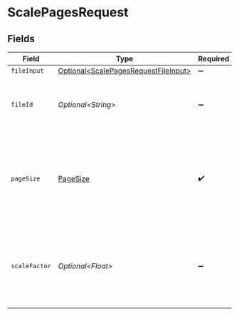 # ScalePagesRequest


## Fields

| Field                                                                                          | Type                                                                                           | Required                                                                                       | Description                                                                                    | Example                                                                                        |
| ---------------------------------------------------------------------------------------------- | ---------------------------------------------------------------------------------------------- | ---------------------------------------------------------------------------------------------- | ---------------------------------------------------------------------------------------------- | ---------------------------------------------------------------------------------------------- |
| `fileInput`                                                                                    | [Optional\<ScalePagesRequestFileInput>](../../models/components/ScalePagesRequestFileInput.md) | :heavy_minus_sign:                                                                             | N/A                                                                                            |                                                                                                |
| `fileId`                                                                                       | *Optional\<String>*                                                                            | :heavy_minus_sign:                                                                             | File ID for server-side files (can be used instead of fileInput)                               | a1b2c3d4-5678-90ab-cdef-ghijklmnopqr                                                           |
| `pageSize`                                                                                     | [PageSize](../../models/components/PageSize.md)                                                | :heavy_check_mark:                                                                             | The scale of pages in the output PDF. Acceptable values are A0-A6, LETTER, LEGAL, KEEP.        |                                                                                                |
| `scaleFactor`                                                                                  | *Optional\<Float>*                                                                             | :heavy_minus_sign:                                                                             | The scale of the content on the pages of the output PDF. Acceptable values are floats.         |                                                                                                |